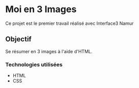 # Moi en 3 Images
Ce projet est le premier travail réalisé avec Interface3 Namur

## Objectif
Se résumer en 3 images à l'aide d'HTML.

### Technologies utilisées
* HTML
* CSS 

